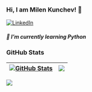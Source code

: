 ### Hi, I am Milen Kunchev! 👋
[![LinkedIn][linkedin-shield]][linkedin-url]
##### :dart: I’m currently learning Python 


### GitHub Stats

| <a href="#"><img align="center" src="https://github-readme-stats.vercel.app/api?username=MilenKunchev&show_icons=true&include_all_commits=true&hide_border=true" alt="GitHub Stats" /></a> | <a href="#"><img align="center" src="https://github-readme-stats.vercel.app/api/top-langs/?username=MilenKunchev&layout=compact&hide_border=true" /></a> |
| ------------- | ------------- |

[![](https://visitcount.itsvg.in/api?id=MilenKunchev&label=Profile%20Views&color=1&icon=0&pretty=true)](https://visitcount.itsvg.in)

<!--

<p align="left"> <a href="https://www.python.org" target="_blank" rel="noreferrer"> <img src="https://raw.githubusercontent.com/devicons/devicon/master/icons/python/python-original.svg" alt="python" width="40" height="40"/> </a></p>


**MilenKunchev/MilenKunchev** is a ✨ _special_ ✨ repository because its `README.md` (this file) appears on your GitHub profile.

Here are some ideas to get you started:

- 🔭 I’m currently working on ...
- 🌱 I’m currently learning ...
- 👯 I’m looking to collaborate on ...
- 🤔 I’m looking for help with ...
- 💬 Ask me about ...
- 📫 How to reach me: ...
- 😄 Pronouns: ...
- ⚡ Fun fact: ...
-->


[linkedin-shield]: https://img.shields.io/badge/-LinkedIn-black.svg?style=for-the-badge&logo=linkedin&colorB=blue
[linkedin-url]: https://www.linkedin.com/in/milen-kunchev-603554237/

